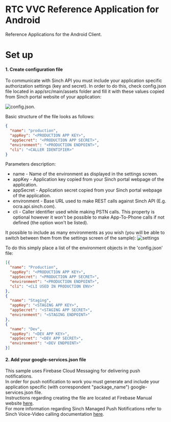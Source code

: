 # RTC VVC Reference Application for Android

Reference Applications for the Android Client.

# Set up

#### 1. Create configuration file
To communicate with Sinch API you must include your application specific authorization settings (key and secret). In order to do this, check config.json file located in app/src/main/assets folder and fill it with these values copied from Sinch portal website of your application: 

![config.json](docs/img/conf_loc.png).


Basic structure of the file looks as follows:

```json
{
  "name": "production",
  "appKey": "<PRODUCTION APP KEY>",
  "appSecret": "<PRODUCTION APP SECRET>",
  "environment": "<PRODUCTION ENDPOINT>",
  "cli": "<CALLER IDENTIFIER>"
}
```

Parameters description:

* name - Name of the environment as displayed in the settings screen.
* appKey - Application key copied from your Sinch portal webpage of the application.
* appSecret - Application secret copied from your Sinch portal webpage of the application.
* environment - Base URL used to make REST calls against Sinch API (E.g. ocra.api.sinch.com).
* cli - Caller identifier used while making PSTN calls. This property is optional however it won't be possible to make App-To-Phone calls if not defined (the option won't be listed).

It possible to include as many environments as you wish (you will be able to switch between them from the settings screen of the sample):
![settings](docs/img/settings.jpeg)


To do this simply place a list of the environment objects in the 'config.json' file:

```json
[{
  "name": "Production",
  "appKey": "<PRODUCTION APP KEY>",
  "appSecret": "<PRODUCTION APP SECRET>",
  "environment": "<PRODUCTION ENDPOINT>",
  "cli": "<CLI USED IN PRODUCTION ENV>"
},
{
  "name": "Staging",
  "appKey": "<STAGING APP KEY>",
  "appSecret": "<STAGING APP SECRET>",
  "environment": "<STAGING ENDPOINT>"
},
{
  "name": "Dev",
  "appKey": "<DEV APP KEY>",
  "appSecret": "<DEV APP SECRET>",
  "environment": "<DEV ENDPOINT>"
}]
```

#### 2. Add your google-services.json file

This sample uses Firebase Cloud Messaging for delivering push notifications.  
In order for push notification to work you must generate and include your application specific (with correspondent "package_name") google-services.json file.  
Instructions regarding creating the file are located at Firebase Manual website [here](https://firebase.google.com/docs/android/setup).  
For more information regarding Sinch Managed Push Notifications refer to Sinch Voice-Video calling documentation [here](https://developers.sinch.com/docs/voice-android-cloud-push-notifications#2-provision-the-application-with-the-support-code).

